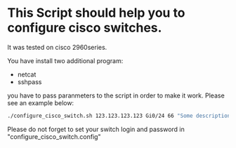 # This Script should help you to configure cisco switches.

It was tested on cisco 2960series.

You have  install two  additional program:

- netcat
- sshpass

you  have to pass paranmeters to the script in order to make it work. Please  see an example below:

``` bash
./configure_cisco_switch.sh 123.123.123.123 Gi0/24 66 "Some description"
```


Please  do not forget to set your switch login and password in "configure_cisco_switch.config"
